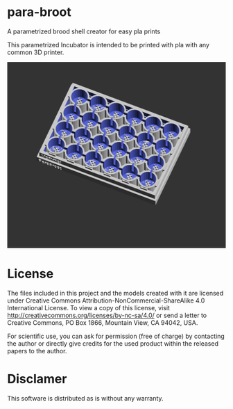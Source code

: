 # para-broot
A parametrized brood shell creator for easy 
pla prints

This parametrized Incubator is intended to be printed with pla with any common 3D printer. 

![Parabroot](https://raw.githubusercontent.com/mommel/para-broot/main/paraboot.png "Parabroot default incubator")

# License
The files included in this project and the models created with it are licensed under
Creative Commons Attribution-NonCommercial-ShareAlike 4.0 International License. 
To view a copy of this license, visit http://creativecommons.org/licenses/by-nc-sa/4.0/ or send a letter to Creative Commons, PO Box 1866, Mountain View, CA 94042, USA.

For scientific use, you can ask for permission (free of charge) by contacting the author or directly give credits for the used product within the released papers to the author.


# Disclamer
This software is distributed as is without any warranty.

